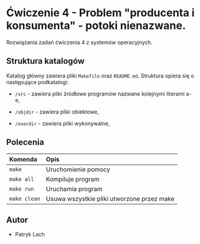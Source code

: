 
# Ćwiczenie 4 - Problem "producenta i konsumenta" - potoki nienazwane.

Rozwiązania zadań ćwiczenia 4 z systemów operacyjnych.


## Struktura katalogów

Katalog główny zawiera pliki `Makefile` oraz `README.md`. Struktura opiera się o następujące podkatalogi:

- `/src`  - zawiera pliki źródłowe programów nazwane kolejnymi literami a-e,

- `/objdir`  - zawiera pliki obiektowe,

- `/execdir`  - zawiera pliki wykonywalne,

## Polecenia

| Komenda | Opis                     |
| :-------- | :-------------------------------- |
| `make`      | Uruchomienie pomocy |
| `make all`      | Kompiluje program |
| `make run`      | Uruchamia program |
| `make clean`      | Usuwa wszystkie pliki utworzone przez make |

## Autor

- Patryk Lach

